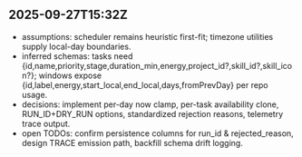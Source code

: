 ## 2025-09-27T15:32Z
- assumptions: scheduler remains heuristic first-fit; timezone utilities supply local-day boundaries.
- inferred schemas: tasks need {id,name,priority,stage,duration_min,energy,project_id?,skill_id?,skill_icon?}; windows expose {id,label,energy,start_local,end_local,days,fromPrevDay} per repo usage.
- decisions: implement per-day now clamp, per-task availability clone, RUN_ID+DRY_RUN options, standardized rejection reasons, telemetry trace output.
- open TODOs: confirm persistence columns for run_id & rejected_reason, design TRACE emission path, backfill schema drift logging.

